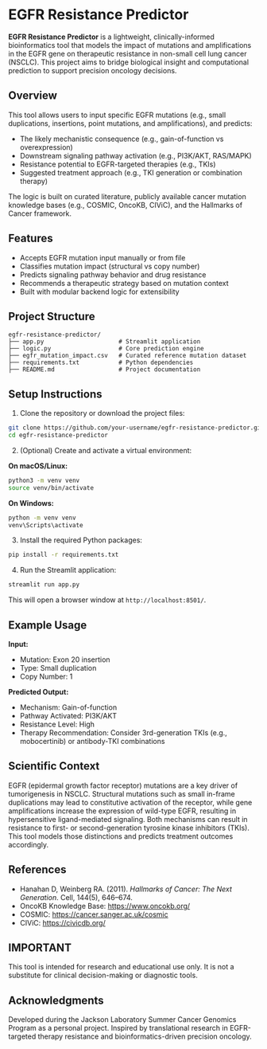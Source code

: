 # EGFR Resistance Predictor

**EGFR Resistance Predictor** is a lightweight, clinically-informed bioinformatics tool that models the impact of mutations and amplifications in the EGFR gene on therapeutic resistance in non-small cell lung cancer (NSCLC). This project aims to bridge biological insight and computational prediction to support precision oncology decisions.

## Overview

This tool allows users to input specific EGFR mutations (e.g., small duplications, insertions, point mutations, and amplifications), and predicts:

- The likely mechanistic consequence (e.g., gain-of-function vs overexpression)
- Downstream signaling pathway activation (e.g., PI3K/AKT, RAS/MAPK)
- Resistance potential to EGFR-targeted therapies (e.g., TKIs)
- Suggested treatment approach (e.g., TKI generation or combination therapy)

The logic is built on curated literature, publicly available cancer mutation knowledge bases (e.g., COSMIC, OncoKB, CIViC), and the Hallmarks of Cancer framework.

## Features

- Accepts EGFR mutation input manually or from file
- Classifies mutation impact (structural vs copy number)
- Predicts signaling pathway behavior and drug resistance
- Recommends a therapeutic strategy based on mutation context
- Built with modular backend logic for extensibility

## Project Structure

```
egfr-resistance-predictor/
├── app.py                     # Streamlit application
├── logic.py                   # Core prediction engine
├── egfr_mutation_impact.csv   # Curated reference mutation dataset
├── requirements.txt           # Python dependencies
├── README.md                  # Project documentation
```

## Setup Instructions

1. Clone the repository or download the project files:

```bash
git clone https://github.com/your-username/egfr-resistance-predictor.git
cd egfr-resistance-predictor
```

2. (Optional) Create and activate a virtual environment:

**On macOS/Linux:**

```bash
python3 -m venv venv
source venv/bin/activate
```

**On Windows:**

```bash
python -m venv venv
venv\Scripts\activate
```

3. Install the required Python packages:

```bash
pip install -r requirements.txt
```

4. Run the Streamlit application:

```bash
streamlit run app.py
```

This will open a browser window at `http://localhost:8501/`.

## Example Usage

**Input:**

- Mutation: Exon 20 insertion
- Type: Small duplication
- Copy Number: 1

**Predicted Output:**

- Mechanism: Gain-of-function
- Pathway Activated: PI3K/AKT
- Resistance Level: High
- Therapy Recommendation: Consider 3rd-generation TKIs (e.g., mobocertinib) or antibody-TKI combinations

## Scientific Context

EGFR (epidermal growth factor receptor) mutations are a key driver of tumorigenesis in NSCLC. Structural mutations such as small in-frame duplications may lead to constitutive activation of the receptor, while gene amplifications increase the expression of wild-type EGFR, resulting in hypersensitive ligand-mediated signaling. Both mechanisms can result in resistance to first- or second-generation tyrosine kinase inhibitors (TKIs). This tool models those distinctions and predicts treatment outcomes accordingly.

## References

- Hanahan D, Weinberg RA. (2011). *Hallmarks of Cancer: The Next Generation*. Cell, 144(5), 646–674.
- OncoKB Knowledge Base: https://www.oncokb.org/
- COSMIC: https://cancer.sanger.ac.uk/cosmic
- CIViC: https://civicdb.org/

## IMPORTANT

This tool is intended for research and educational use only. It is not a substitute for clinical decision-making or diagnostic tools.

## Acknowledgments

Developed during the Jackson Laboratory Summer Cancer Genomics Program as a personal project. Inspired by translational research in EGFR-targeted therapy resistance and bioinformatics-driven precision oncology.
